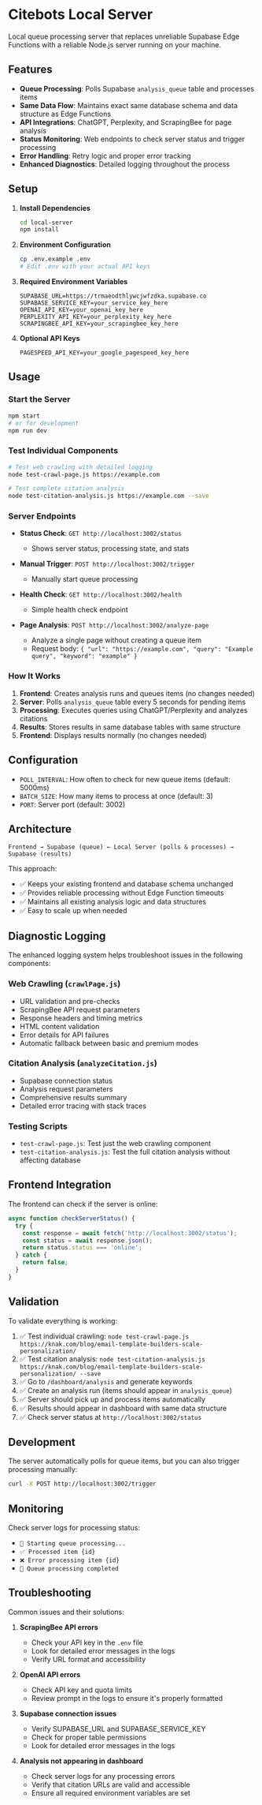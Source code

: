 # Citebots Local Server

Local queue processing server that replaces unreliable Supabase Edge Functions with a reliable Node.js server running on your machine.

## Features

- **Queue Processing**: Polls Supabase `analysis_queue` table and processes items
- **Same Data Flow**: Maintains exact same database schema and data structure as Edge Functions
- **API Integrations**: ChatGPT, Perplexity, and ScrapingBee for page analysis
- **Status Monitoring**: Web endpoints to check server status and trigger processing
- **Error Handling**: Retry logic and proper error tracking
- **Enhanced Diagnostics**: Detailed logging throughout the process

## Setup

1. **Install Dependencies**
   ```bash
   cd local-server
   npm install
   ```

2. **Environment Configuration**
   ```bash
   cp .env.example .env
   # Edit .env with your actual API keys
   ```

3. **Required Environment Variables**
   ```env
   SUPABASE_URL=https://trmaeodthlywcjwfzdka.supabase.co
   SUPABASE_SERVICE_KEY=your_service_key_here
   OPENAI_API_KEY=your_openai_key_here
   PERPLEXITY_API_KEY=your_perplexity_key_here
   SCRAPINGBEE_API_KEY=your_scrapingbee_key_here
   ```

4. **Optional API Keys**
   ```env
   PAGESPEED_API_KEY=your_google_pagespeed_key_here
   ```

## Usage

### Start the Server
```bash
npm start
# or for development
npm run dev
```

### Test Individual Components
```bash
# Test web crawling with detailed logging
node test-crawl-page.js https://example.com

# Test complete citation analysis
node test-citation-analysis.js https://example.com --save
```

### Server Endpoints

- **Status Check**: `GET http://localhost:3002/status`
  - Shows server status, processing state, and stats

- **Manual Trigger**: `POST http://localhost:3002/trigger`
  - Manually start queue processing

- **Health Check**: `GET http://localhost:3002/health`
  - Simple health check endpoint

- **Page Analysis**: `POST http://localhost:3002/analyze-page`
  - Analyze a single page without creating a queue item
  - Request body: `{ "url": "https://example.com", "query": "Example query", "keyword": "example" }`

### How It Works

1. **Frontend**: Creates analysis runs and queues items (no changes needed)
2. **Server**: Polls `analysis_queue` table every 5 seconds for pending items
3. **Processing**: Executes queries using ChatGPT/Perplexity and analyzes citations
4. **Results**: Stores results in same database tables with same structure
5. **Frontend**: Displays results normally (no changes needed)

## Configuration

- `POLL_INTERVAL`: How often to check for new queue items (default: 5000ms)
- `BATCH_SIZE`: How many items to process at once (default: 3)
- `PORT`: Server port (default: 3002)

## Architecture

```
Frontend → Supabase (queue) ← Local Server (polls & processes) → Supabase (results)
```

This approach:
- ✅ Keeps your existing frontend and database schema unchanged
- ✅ Provides reliable processing without Edge Function timeouts
- ✅ Maintains all existing analysis logic and data structures
- ✅ Easy to scale up when needed

## Diagnostic Logging

The enhanced logging system helps troubleshoot issues in the following components:

### Web Crawling (`crawlPage.js`)

- URL validation and pre-checks
- ScrapingBee API request parameters
- Response headers and timing metrics
- HTML content validation
- Error details for API failures
- Automatic fallback between basic and premium modes

### Citation Analysis (`analyzeCitation.js`)

- Supabase connection status
- Analysis request parameters
- Comprehensive results summary
- Detailed error tracing with stack traces

### Testing Scripts

- `test-crawl-page.js`: Test just the web crawling component
- `test-citation-analysis.js`: Test the full citation analysis without affecting database

## Frontend Integration

The frontend can check if the server is online:

```javascript
async function checkServerStatus() {
  try {
    const response = await fetch('http://localhost:3002/status');
    const status = await response.json();
    return status.status === 'online';
  } catch {
    return false;
  }
}
```

## Validation

To validate everything is working:

1. ✅ Test individual crawling: `node test-crawl-page.js https://knak.com/blog/email-template-builders-scale-personalization/`
2. ✅ Test citation analysis: `node test-citation-analysis.js https://knak.com/blog/email-template-builders-scale-personalization/ --save`
3. ✅ Go to `/dashboard/analysis` and generate keywords
4. ✅ Create an analysis run (items should appear in `analysis_queue`)
5. ✅ Server should pick up and process items automatically
6. ✅ Results should appear in dashboard with same data structure
7. ✅ Check server status at `http://localhost:3002/status`

## Development

The server automatically polls for queue items, but you can also trigger processing manually:

```bash
curl -X POST http://localhost:3002/trigger
```

## Monitoring

Check server logs for processing status:
- `🚀 Starting queue processing...`
- `✅ Processed item {id}`
- `❌ Error processing item {id}`
- `🏁 Queue processing completed`

## Troubleshooting

Common issues and their solutions:

1. **ScrapingBee API errors**
   - Check your API key in the `.env` file
   - Look for detailed error messages in the logs
   - Verify URL format and accessibility

2. **OpenAI API errors**
   - Check API key and quota limits
   - Review prompt in the logs to ensure it's properly formatted

3. **Supabase connection issues**
   - Verify SUPABASE_URL and SUPABASE_SERVICE_KEY
   - Check for proper table permissions
   - Look for detailed error messages in the logs

4. **Analysis not appearing in dashboard**
   - Check server logs for any processing errors
   - Verify that citation URLs are valid and accessible
   - Ensure all required environment variables are set